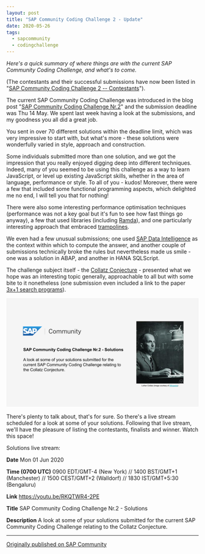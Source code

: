 ```yaml
---
layout: post
title: "SAP Community Coding Challenge 2 - Update"
date: 2020-05-26
tags:
  - sapcommunity
  - codingchallenge
---
```

*Here's a quick summary of where things are with the current SAP
Community Coding Challenge, and what's to come.*

(The contestants and their successful submissions have now been listed
in "[SAP Community Coding Challenge 2 --
Contestants](/blog/posts/2020/06/08/sap-community-coding-challenge-2-contestants/)").

The current SAP Community Coding Challenge was introduced in the blog
post "[SAP Community Coding Challenge
Nr.2](/blog/posts/2020/04/27/sap-community-coding-challenge-nr.2/)"
and the submission deadline was Thu 14 May. We spent last week having a
look at the submissions, and my goodness you all did a great job.

You sent in over 70 different solutions within the deadline limit, which
was very impressive to start with, but what's more - these solutions
were wonderfully varied in style, approach and construction.

Some individuals submitted more than one solution, and we got the
impression that you really enjoyed digging deep into different
techniques. Indeed, many of you seemed to be using this challenge as a
way to learn JavaScript, or level up existing JavaScript skills, whether
in the area of language, performance or style. To all of you - kudos!
Moreover, there were a few that included some functional programming
aspects, which delighted me no end, I will tell you that for nothing!

There were also some interesting performance optimisation techniques
(performance was not a key goal but it's fun to see how fast things go
anyway), a few that used libraries (including
[Ramda](https://ramdajs.com/)), and one particularly interesting
approach that embraced
[trampolines](https://raganwald.com/2013/03/28/trampolines-in-javascript.html).

We even had a few unusual submissions; one used [SAP Data
Intelligence](https://www.sap.com/uk/products/data-intelligence.html) as
the context within which to compute the answer, and another couple of
submissions technically broke the rules but nevertheless made us smile -
one was a solution in ABAP, and another in HANA SQLScript.

The challenge subject itself - the [Collatz
Conjecture](https://en.wikipedia.org/wiki/Collatz_conjecture) -
presented what we hope was an interesting topic generally, approachable
to all but with some bite to it nonetheless (one submission even
included a link to the paper [3x+1 search
programs](https://www.sciencedirect.com/science/article/pii/089812219290034F)).

![](/images/2020/05/Backgrounds-1920x1200-1.png)

There's plenty to talk about, that's for sure. So there's a live
stream scheduled for a look at some of your solutions. Following that
live stream, we'll have the pleasure of listing the contestants,
finalists and winner. Watch this space!

Solutions live stream:

**Date**
Mon 01 Jun 2020

**Time (0700 UTC)**
0900 EDT/GMT-4 (New York) // 1400 BST/GMT+1 (Manchester) // 1500 CEST/GMT+2 (Walldorf) // 1830 IST/GMT+5:30 (Bengaluru)

**Link**
<https://youtu.be/RKQTWR4-2PE>

**Title**
SAP Community Coding Challenge Nr.2 - Solutions

**Description**
A look at some of your solutions submitted for the current SAP Community
Coding Challenge relating to the Collatz Conjecture.

---

[Originally published on SAP Community](https://community.sap.com/t5/welcome-corner-blog-posts/sap-community-coding-challenge-2-update/ba-p/13433707)
